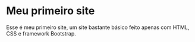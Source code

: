 # Meu primeiro site
Esse é meu primeiro site, um site bastante básico feito apenas com HTML, CSS e framework Bootstrap.